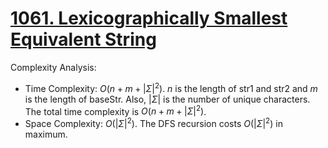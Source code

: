 # [1061. Lexicographically Smallest Equivalent String](https://leetcode.com/problems/lexicographically-smallest-equivalent-string/)


Complexity Analysis:

- Time Complexity: $O(n+m+|\Sigma|^2)$. $n$ is the length of str1 and str2 and $m$ is the length of baseStr. Also, $|\Sigma|$ is the number of unique characters. The total time complexity is $O(n+m+|\Sigma|^2)$.
- Space Complexity: $O(|\Sigma|^2)$. The DFS recursion costs $O(|\Sigma|^2)$ in maximum.
